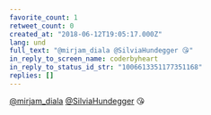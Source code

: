 ```yaml
---
favorite_count: 1
retweet_count: 0
created_at: "2018-06-12T19:05:17.000Z"
lang: und
full_text: "@mirjam_diala @SilviaHundegger 😘"
in_reply_to_screen_name: coderbyheart
in_reply_to_status_id_str: "1006613351177351168"
replies: []
---
```


[@mirjam_diala](https://twitter.com/mirjam_diala)
[@SilviaHundegger](https://twitter.com/SilviaHundegger) 😘
